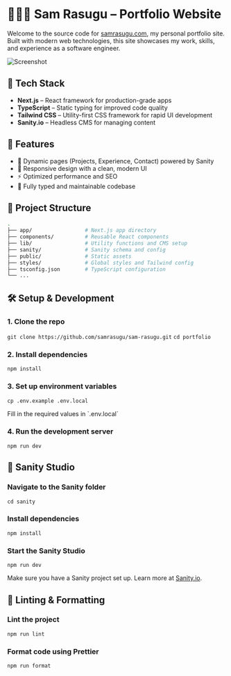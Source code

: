 # 🧑🏾‍💻 Sam Rasugu – Portfolio Website

Welcome to the source code for [samrasugu.com](https://samrasugu.com), my personal portfolio site. Built with modern web technologies, this site showcases my work, skills, and experience as a software engineer.

![Screenshot](./public/screenshot.png")

## 🚀 Tech Stack

- **Next.js** – React framework for production-grade apps
- **TypeScript** – Static typing for improved code quality
- **Tailwind CSS** – Utility-first CSS framework for rapid UI development
- **Sanity.io** – Headless CMS for managing content

## 🎯 Features

- 📄 Dynamic pages (Projects, Experience, Contact) powered by Sanity
- 🌙 Responsive design with a clean, modern UI
- ⚡ Optimized performance and SEO
- 🧠 Fully typed and maintainable codebase

## 📁 Project Structure

```bash
.
├── app/                 # Next.js app directory
├── components/          # Reusable React components
├── lib/                 # Utility functions and CMS setup
├── sanity/              # Sanity schema and config
├── public/              # Static assets
├── styles/              # Global styles and Tailwind config
├── tsconfig.json        # TypeScript configuration
└── ...
```

## 🛠️ Setup & Development

### 1. Clone the repo
```git clone https://github.com/samrasugu/sam-rasugu.git```
```cd portfolio```

### 2. Install dependencies
```npm install```

### 3. Set up environment variables
```cp .env.example .env.local```
<p>Fill in the required values in `.env.local`<p>

### 4. Run the development server
```npm run dev```


## 🧩 Sanity Studio
### Navigate to the Sanity folder
```cd sanity```

### Install dependencies
```npm install```

### Start the Sanity Studio
```npm run dev```

Make sure you have a Sanity project set up. Learn more at [Sanity.io](www.sanity.io).


## 🧪 Linting & Formatting
### Lint the project
```npm run lint```

### Format code using Prettier
```npm run format```

